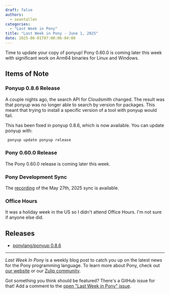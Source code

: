 ```yaml
---
draft: false
authors:
  - seantallen
categories:
  - "Last Week in Pony"
title: "Last Week in Pony - June 1, 2025"
date: 2025-06-01T07:00:06-04:00
---
```


Time to update your copy of ponyup! Pony 0.60.0 is coming later this week with significant work on Arm64 binaries for Linux and Windows.

<!-- more -->

## Items of Note

### Ponyup 0.8.6 Release

A couple nights ago, the search API for Cloudsmith changed. The result was that ponyup was no longer able to search by version for packages. This meant that trying to install a specific version of a tool with ponyup would fail.

This has been fixed in ponyup 0.8.6, which is now available. You can update ponyup with:

```bash
 ponyup update ponyup release
```

### Pony 0.60.0 Release

The Pony 0.60.0 release is coming later this week.

### Pony Development Sync

The [recording](https://vimeo.com/1088160618) of the May 27th, 2025 sync is available.

### Office Hours

It was a holiday week in the US so I didn't attend Office Hours. I'm not sure if anyone else did.

## Releases

- [ponylang/ponyup 0.8.6](https://github.com/ponylang/ponyup/releases/tag/0.8.6)

---

_Last Week In Pony_ is a weekly blog post to catch you up on the latest news for the Pony programming language. To learn more about Pony, check out [our website](https://ponylang.io) or our [Zulip community](https://ponylang.zulipchat.com).

Got something you think should be featured? There's a GitHub issue for that! Add a comment to the [open "Last Week in Pony" issue](https://github.com/ponylang/ponylang.github.io/issues?q=is%3Aissue+is%3Aopen+label%3Alast-week-in-pony).
